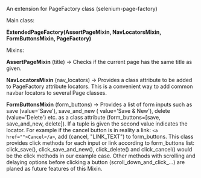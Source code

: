 An extension for PageFactory class (selenium-page-factory)


Main class: 

**ExtendedPageFactory(AssertPageMixin, NavLocatorsMixin, FormButtonsMixin, PageFactory)**


Mixins:

**AssertPageMixin** (title) -> Checks if the current page has the same title as given.

**NavLocatorsMixin** (nav_locators) -> Provides a class attribute to be added to PageFactory attribute locators. This is
a convenient way to add common navbar locators to several Page classes.

**FormButtonsMixin** (form_buttons) -> Provides a list of form inputs such as save (value='Save'), save_and_new (
value='Save & New'), delete (value='Delete') etc. as a class attribute (form_buttons=[save, save_and_new, delete]). If
a tuple is given the second value indicates the locator. For example if the cancel button is in reality a
link: `<a href="">Cancel</a>`, add (cancel, "LINK_TEXT") to form_buttons.
This class provides click methods for each input or link according to form_buttons list: click_save(),
click_save_and_new(), click_delete() and click_cancel() would be the click methods in our example case.
Other methods with scrolling and delaying options before clicking a button (scroll_down_and_click_...) are planed as
future features of this Mixin.

